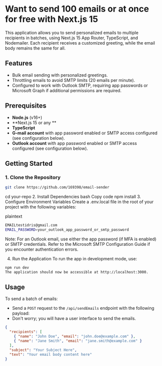 # Want to send 100 emails or at once  for free with Next.js 15 

This application allows you to send personalized emails to multiple recipients in batches, using Next.js 15 App Router, TypeScript, and Nodemailer. Each recipient receives a customized greeting, while the email body remains the same for all.

## Features

- Bulk email sending with personalized greetings.
- Throttling emails to avoid SMTP limits (20 emails per minute).
- Configured to work with Outlook SMTP, requiring app passwords or Microsoft Graph if additional permissions are required.

## Prerequisites

- **Node.js** (v16+)
- **Next.js 15 or any **
- **TypeScript**
- **G-mail account** with app password enabled or SMTP access configured (see configuration below).
- **Outlook account** with app password enabled or SMTP access configured (see configuration below).

## Getting Started

### 1. Clone the Repository

```bash
git clone https://github.com/169398/email-sender
```
cd your-repo
2. Install Dependencies
bash
Copy code
npm install
3. Configure Environment Variables
Create a .env.local file in the root of your project with the following variables:

plaintext
```bash
EMAILtestidris@gmail.com
EMAIL_PASSWORD=your_outlook_app_password_or_smtp_password
```
Note: For an Outlook email, use either the app password (if MFA is enabled) or SMTP credentials. Refer to the Microsoft SMTP Configuration Guide if you encounter authentication errors.

4. Run the Application
To run the app in development mode, use:

```bash
npm run dev
The application should now be accessible at http://localhost:3000.
```
## Usage

To send a batch of emails:

- Send a `POST` request to the `/api/sendEmails` endpoint with the following payload:
- Don't worry; you will have a user interface to send the emails.

```json
{
  "recipients": [
    { "name": "John Doe", "email": "john.doe@example.com" },
    { "name": "Jane Smith", "email": "jane.smith@example.com" }
  ],
  "subject": "Your Subject Here",
  "text": "Your email body content here"
}

```





